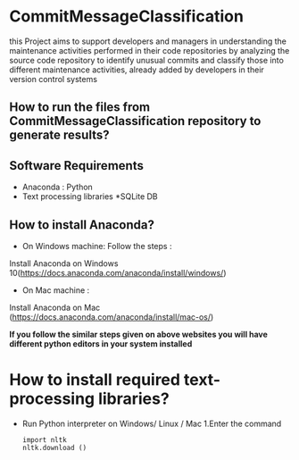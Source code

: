 # CommitMessageClassification
 this Project aims to support developers and managers in understanding the maintenance activities performed in their code repositories by analyzing  the source code repository to identify unusual commits and classify those into  different maintenance activities, already added by developers in their version control systems

## How to run the files from CommitMessageClassification repository to generate results?

## Software Requirements
* Anaconda : Python 
* Text processing libraries 
*SQLite DB 

## How to install Anaconda?
* On Windows machine:
Follow the steps :

Install Anaconda on Windows 10(https://docs.anaconda.com/anaconda/install/windows/)

* On Mac machine :

Install Anaconda on Mac (https://docs.anaconda.com/anaconda/install/mac-os/)

**If you follow the similar steps given on above websites you will have different python editors in your system installed**


# How to install required text- processing libraries? 

* Run Python interpreter on Windows/ Linux / Mac
1.Enter the command 
  ```
  import nltk
  nltk.download ()
  ```


